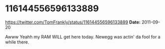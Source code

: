 # 116144556596133889
https://twitter.com/TomFrankly/status/116144556596133889
**Date:** 2011-09-20

Awww Yeahh my RAM WILL get here today. Newegg was actin' da fool for a while there.
